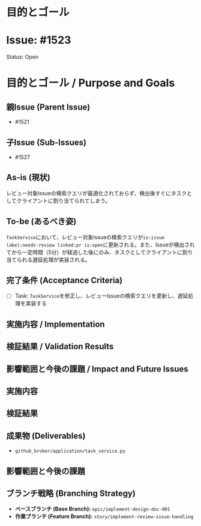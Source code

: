 # 目的とゴール
# Issue: #1523
Status: Open
# 目的とゴール / Purpose and Goals

## 親Issue (Parent Issue)
- #1521

## 子Issue (Sub-Issues)
- #1527

## As-is (現状)
レビュー対象Issueの検索クエリが最適化されておらず、検出後すぐにタスクとしてクライアントに割り当てられてしまう。

## To-be (あるべき姿)
`TaskService`において、レビュー対象Issueの検索クエリが`is:issue label:needs-review linked:pr is:open`に更新される。また、Issueが検出されてから一定時間（5分）が経過した後にのみ、タスクとしてクライアントに割り当てられる遅延処理が実装される。

## 完了条件 (Acceptance Criteria)
- [ ] Task: `TaskService`を修正し、レビューIssueの検索クエリを更新し、遅延処理を実装する

## 実施内容 / Implementation

## 検証結果 / Validation Results

## 影響範囲と今後の課題 / Impact and Future Issues

## 実施内容

## 検証結果

## 成果物 (Deliverables)
- `github_broker/application/task_service.py`

## 影響範囲と今後の課題

## ブランチ戦略 (Branching Strategy)
- **ベースブランチ (Base Branch):** `epic/implement-design-doc-001`
- **作業ブランチ (Feature Branch):** `story/implement-review-issue-handling`
